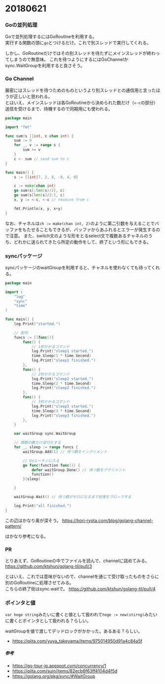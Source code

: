 # 20180621

### Goの並列処理
Goで並列処理するにはGoRoutineを利用する。  
実行する関数の頭に`go`とつけるだけ。これで別スレッドで実行してくれる。

しかし、GoRoutineだけではその別スレッドを待たずにメインスレッドが終わってしまうので無意味。
これを待つようにするにはGoChannelかsync.WaitGroupを利用すると良さそう。

### Go Channel
厳密にはスレッドを待つためのものというより別スレッドとの通信用と言ったほうが正しいと思われる。  
とはいえ、メインスレッドは各GoRoutineから決められた数だけ（`<-c`の部分）送信を受けるまで、待機するので同期用にも使われる。

```go
package main

import "fmt"

func sum(s []int, c chan int) {
	sum := 0
	for _, v := range s {
		sum += v
	}
	c <- sum // send sum to c
}

func main() {
	s := []int{7, 2, 8, -9, 4, 0}

	c := make(chan int)
	go sum(s[:len(s)/2], c)
	go sum(s[len(s)/2:], c)
	x, y := <-c, <-c // receive from c

	fmt.Println(x, y, x+y)
}
```

なお、チャネルは`ch := make(chan int, 2)`のように第二引数を与えることでバッファをもたせることもできるが、バッファからあふれるとエラーが発生するので注意。
また、switch文のような形をとるselect文で複数あるチャネルのうち、どれかに送られてきたら所定の動作をして、終了という形にもできる。

### syncパッケージ
syncパッケージのwaitGroupを利用すると、チャネルを使わなくても待ってくれる。

```go
package main

import (
    "log"
    "sync"
    "time"
)

func main() {
    log.Print("started.")

    // 配列
    funcs := []func(){
        func() {
            // 1秒かかるコマンド
            log.Print("sleep1 started.")
            time.Sleep(1 * time.Second)
            log.Print("sleep1 finished.")
        },
        func() {
            // 2秒かかるコマンド
            log.Print("sleep2 started.")
            time.Sleep(2 * time.Second)
            log.Print("sleep2 finished.")
        },
        func() {
            // 3秒かかるコマンド
            log.Print("sleep3 started.")
            time.Sleep(3 * time.Second)
            log.Print("sleep3 finished.")
        },
    }

    var waitGroup sync.WaitGroup

    // 関数の数だけ並行化する
    for _, sleep := range funcs {
        waitGroup.Add(1) // 待つ数をインクリメント

        // Goルーチンに入る
        go func(function func()) {
            defer waitGroup.Done() // 待つ数をデクリメント
            function()
        }(sleep)

    }

    waitGroup.Wait() // 待つ数がゼロになるまで処理をブロックする

    log.Print("all finished.")
}
```

この辺はかなり奥が深そう。
https://hori-ryota.com/blog/golang-channel-pattern/

はかなり参考になる。


### PR
とりあえず、GoRoutineの中でファイルを読んで、channelに詰めてみる。  
https://github.com/ktshun/golang-til/pull/3

とはいえ、これでは意味がないので、channelを通じて受け取ったものをさらに別のGoRoutineに処理させてみる。  
こちらの終了街はsync.waitで。
https://github.com/ktshun/golang-til/pull/4



### ポインタと値
`var hoge string`みたいに書くと値として扱われて`hoge := new(stirng)`みたいに書くとポインタとして扱われる？らしい。

waitGroupを値で渡してデッドロックがかかった。あるある？らしい。

* https://qiita.com/yuya_takeyama/items/975014950d91a4c84a5f


##### 参考
* https://go-tour-jp.appspot.com/concurrency/1
* https://qiita.com/suin/items/82ecb6f63ff4104d4f5d
* https://golang.org/pkg/sync/#WaitGroup